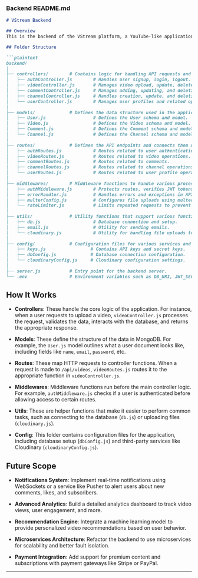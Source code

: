### **Backend README.md**

```markdown
# VStream Backend

## Overview
This is the backend of the VStream platform, a YouTube-like application. It handles all the server-side logic, including API routes, database interactions, user authentication, and more.

## Folder Structure

```plaintext
backend/
│
├── controllers/        # Contains logic for handling API requests and responses.
│   ├── authController.js        # Handles user signup, login, logout.
│   ├── videoController.js       # Manages video upload, update, delete, and fetching.
│   ├── commentController.js     # Manages adding, updating, and deleting comments.
│   ├── channelController.js     # Handles creation, update, and deletion of channels.
│   └── userController.js        # Manages user profiles and related operations.
│
├── models/             # Defines the data structure used in the application.
│   ├── User.js                  # Defines the User schema and model.
│   ├── Video.js                 # Defines the Video schema and model.
│   ├── Comment.js               # Defines the Comment schema and model.
│   └── Channel.js               # Defines the Channel schema and model.
│
├── routes/             # Defines the API endpoints and connects them with controllers.
│   ├── authRoutes.js            # Routes related to user authentication.
│   ├── videoRoutes.js           # Routes related to video operations.
│   ├── commentRoutes.js         # Routes related to comments.
│   ├── channelRoutes.js         # Routes related to channel operations.
│   └── userRoutes.js            # Routes related to user profile operations.
│
├── middlewares/        # Middleware functions to handle various processes before controllers.
│   ├── authMiddleware.js        # Protects routes, verifies JWT tokens.
│   ├── errorHandler.js          # Handles errors and exceptions in API requests.
│   ├── multerConfig.js          # Configures file uploads using multer.
│   └── rateLimiter.js           # Limits repeated requests to prevent abuse.
│
├── utils/              # Utility functions that support various functionalities.
│   ├── db.js                    # Database connection and setup.
│   ├── email.js                 # Utility for sending emails.
│   └── cloudinary.js            # Utility for handling file uploads to Cloudinary.
│
├── config/             # Configuration files for various services and environment setups.
│   ├── keys.js                 # Contains API keys and secret keys.
│   ├── dbConfig.js             # Database connection configuration.
│   └── cloudinaryConfig.js     # Cloudinary configuration settings.
│
├── server.js           # Entry point for the backend server.
└── .env                # Environment variables such as DB_URI, JWT_SECRET, etc.
```

## How It Works

- **Controllers**: These handle the core logic of the application. For instance, when a user requests to upload a video, `videoController.js` processes the request, validates the data, interacts with the database, and returns the appropriate response.
  
- **Models**: These define the structure of the data in MongoDB. For example, the `User.js` model outlines what a user document looks like, including fields like `name`, `email`, `password`, etc.

- **Routes**: These map HTTP requests to controller functions. When a request is made to `/api/videos`, `videoRoutes.js` routes it to the appropriate function in `videoController.js`.

- **Middlewares**: Middleware functions run before the main controller logic. For example, `authMiddleware.js` checks if a user is authenticated before allowing access to certain routes.

- **Utils**: These are helper functions that make it easier to perform common tasks, such as connecting to the database (`db.js`) or uploading files (`cloudinary.js`).

- **Config**: This folder contains configuration files for the application, including database setup (`dbConfig.js`) and third-party services like Cloudinary (`cloudinaryConfig.js`).

## Future Scope

- **Notifications System**: Implement real-time notifications using WebSockets or a service like Pusher to alert users about new comments, likes, and subscribers.
  
- **Advanced Analytics**: Build a detailed analytics dashboard to track video views, user engagement, and more.
  
- **Recommendation Engine**: Integrate a machine learning model to provide personalized video recommendations based on user behavior.
  
- **Microservices Architecture**: Refactor the backend to use microservices for scalability and better fault isolation.

- **Payment Integration**: Add support for premium content and subscriptions with payment gateways like Stripe or PayPal.

---

